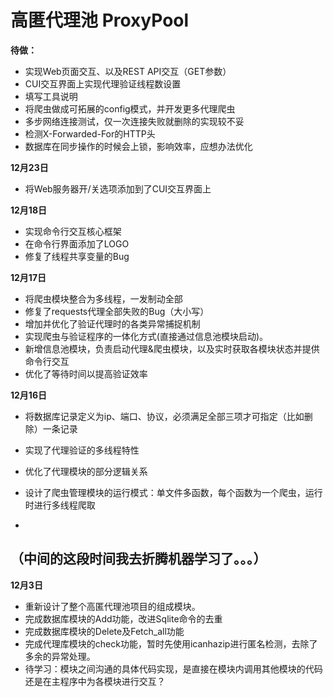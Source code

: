 # 高匿代理池 ProxyPool


**待做：**
- 实现Web页面交互、以及REST API交互（GET参数）
- CUI交互界面上实现代理验证线程数设置
- 填写工具说明
- 将爬虫做成可拓展的config模式，并开发更多代理爬虫
- 多步网络连接测试，仅一次连接失败就删除的实现较不妥
- 检测X-Forwarded-For的HTTP头
- 数据库在同步操作的时候会上锁，影响效率，应想办法优化

**12月23日**
- 将Web服务器开/关选项添加到了CUI交互界面上


**12月18日**
- 实现命令行交互核心框架
- 在命令行界面添加了LOGO
- 修复了线程共享变量的Bug


**12月17日**
- 将爬虫模块整合为多线程，一发制动全部
- 修复了requests代理全部失败的Bug（大小写）
- 增加并优化了验证代理时的各类异常捕捉机制
- 实现爬虫与验证程序的一体化方式(直接通过信息池模块启动)。
- 新增信息池模块，负责启动代理&爬虫模块，以及实时获取各模块状态并提供命令行交互
- 优化了等待时间以提高验证效率


**12月16日**
- 将数据库记录定义为ip、端口、协议，必须满足全部三项才可指定（比如删除）一条记录
- 实现了代理验证的多线程特性
- 优化了代理模块的部分逻辑关系
- 设计了爬虫管理模块的运行模式：单文件多函数，每个函数为一个爬虫，运行时进行多线程爬取

-
（中间的这段时间我去折腾机器学习了。。。）
-

**12月3日**
- 重新设计了整个高匿代理池项目的组成模块。
- 完成数据库模块的Add功能，改进Sqlite命令的去重
- 完成数据库模块的Delete及Fetch_all功能
- 完成代理库模块的check功能，暂时先使用icanhazip进行匿名检测，去除了多余的异常处理。
- 待学习：模块之间沟通的具体代码实现，是直接在模块内调用其他模块的代码还是在主程序中为各模块进行交互？

